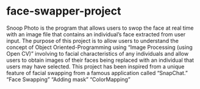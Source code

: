 # face-swapper-project
<Description>
Snoop Photo is the program that allows users to swop the face at real time with an image file that contains an individual’s face extracted from user input. The purpose of this project is to allow users to understand the concept of Object Oriented-Programming using “Image Processing (using Open CV)” involving to facial characteristics of any individuals and allow users to obtain images of their faces being replaced with an individual that users may have selected.  
  <Inspiration>
     This project has been inspired from a unique feature of facial swapping from a famous application called “SnapChat.”
    <Features>
      “Face Swapping”
      “Adding mask”
      “ColorMapping”


